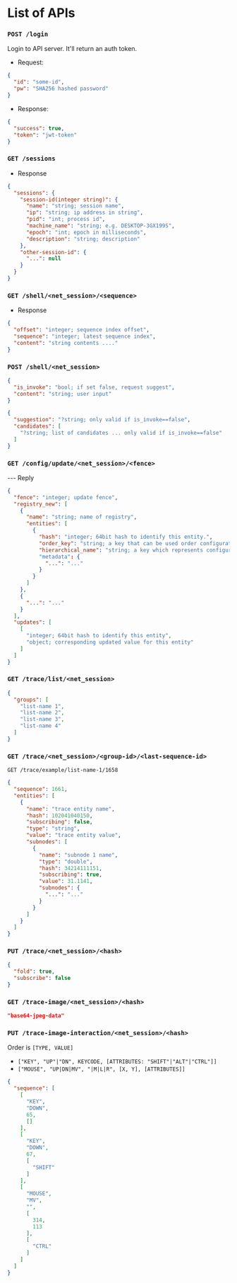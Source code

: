 # List of APIs

### `POST /login`

Login to API server. It'll return an auth token.

- Request:

```json
{
  "id": "some-id",
  "pw": "SHA256 hashed password"
}
```

- Response:

```json
{
  "success": true,
  "token": "jwt-token"
}
```

### `GET /sessions`

- Response

```json
{
  "sessions": {
    "session-id(integer string)": {
      "name": "string; session name",
      "ip": "string; ip address in string",
      "pid": "int; process id",
      "machine_name": "string; e.g. DESKTOP-3GX199S",
      "epoch": "int; epoch in milliseconds",
      "description": "string; description"
    },
    "other-session-id": {
      "...": null
    }
  }
}
```

### `GET /shell/<net_session>/<sequence>`

- Response

```json
{
  "offset": "integer; sequence index offset",
  "sequence": "integer; latest sequence index",
  "content": "string contents ...."
}
```

### `POST /shell/<net_session>`

```json
{
  "is_invoke": "bool; if set false, request suggest",
  "content": "string; user input"
}
```

```json
{
  "suggestion": "?string; only valid if is_invoke==false",
  "candidates": [
    "?string; list of candidates ... only valid if is_invoke==false"
  ]
}
```

### `GET /config/update/<net_session>/<fence>`

--- Reply

```json
{
  "fence": "integer; update fence",
  "registry_new": [
    {
      "name": "string; name of registry",
      "entities": [
        {
          "hash": "integer; 64bit hash to identify this entity.",
          "order_key": "string; a key that can be used order configurations in same category",
          "hierarchical_name": "string; a key which represents configuration hierarchy by '|' character."
          "metadata": {
            "...": "..."
          }
        }
      ]
    },
    {
      "...": "..."
    }
  ],
  "updates": [
    [
      "integer; 64bit hash to identify this entity",
      "object; corresponding updated value for this entity"
    ]
  ]
}
```

### `GET /trace/list/<net_session>`

```json
{
  "groups": [
    "list-name 1",
    "list-name 2",
    "list-name 3",
    "list-name 4"
  ]
}
```

### `GET /trace/<net_session>/<group-id>/<last-sequence-id>`

`GET /trace/example/list-name-1/1658`

```json
{
  "sequence": 1661,
  "entities": [
    {
      "name": "trace entity name",
      "hash": 102041040150,
      "subscribing": false,
      "type": "string",
      "value": "trace entity value",
      "subnodes": [
        {
          "name": "subnode 1 name",
          "type": "double",
          "hash": 34214111151,
          "subscribing": true,
          "value": 31.1141,
          "subnodes": {
            "...": "..."
          }
        }
      ]
    }
  ]
}
```

### `PUT /trace/<net_session>/<hash>`

```json
{
  "fold": true,
  "subscribe": false
}
```

### `GET /trace-image/<net_session>/<hash>`

```json
"base64-jpeg-data"
```

### `PUT /trace-image-interaction/<net_session>/<hash>`

Order is `[TYPE, VALUE]`

- `["KEY", "UP"|"DN", KEYCODE, [ATTRIBUTES: "SHIFT"|"ALT"|"CTRL"]]`
- `["MOUSE", "UP|DN|MV", "|M|L|R", [X, Y], [ATTRIBUTES]]`

```json
{
  "sequence": [
    [
      "KEY",
      "DOWN",
      65,
      []
    ],
    [
      "KEY",
      "DOWN",
      67,
      [
        "SHIFT"
      ]
    ],
    [
      "MOUSE",
      "MV",
      "",
      [
        314,
        113
      ],
      [
        "CTRL"
      ]
    ]
  ]
}
```
